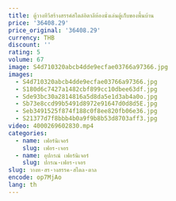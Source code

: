 ```yaml
---
title: ตู้วางทีวีสร้างสรรค์สไตล์อิตาลีห้องนั่งเล่นตู้เก็บของพื้นบ้าน
price: '36408.29'
price_original: '36408.29'
currency: THB
discount: ''
rating: 5
volume: 67
image: S4d710320abcb4dde9ecfae03766a97366.jpg
images:
  - S4d710320abcb4dde9ecfae03766a97366.jpg
  - S180d6c7427a1482cbf899cc10dbee63df.jpg
  - Sde93bc30a2814816a5d8da5e1d3ab4a0o.jpg
  - Sb73e8ccd99b5491d8972e91647d0d8d5E.jpg
  - Seb3491525f874f188c0f8ee820fb06e36.jpg
  - S21377d7f8bbb4b0a9f9b8b53d8703aff3.jpg
video: 4000269602830.mp4
categories:
  - name: เฟอร์นิเจอร์
    slug: เฟอร-เจอร
  - name: อุปกรณ์ เฟอร์นิเจอร์
    slug: ปกรณ-เฟอร-เจอร
slug: วางท-สร-างสรรค-สไตล-ตาล
encode: op7MjAo
lang: th
---
```

  